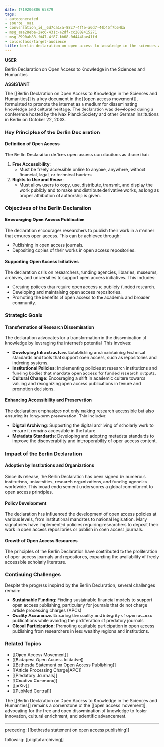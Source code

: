 ```yaml
---
date: 1719206806.65879
tags:
- autogenerated
- source__oai
- conversation_id__6d7ca1ca-88c7-4f4e-a6d7-40b45f7b54ba
- msg_aaa28eba-2ac6-431c-a2df-cc2882415271
- msg_8990ab88-f047-4f87-bb68-0d444fae41fd
- colorclass/target-audience
title: berlin declaration on open access to knowledge in the sciences and humanities
---
```


**USER**

Berlin Declaration on Open Access to Knowledge in the Sciences and Humanities


**ASSISTANT**

The [[Berlin Declaration on Open Access to Knowledge in the Sciences and Humanities]] is a key document in the [[open access movement]], formulated to promote the internet as a medium for disseminating knowledge and cultural heritage. The declaration was developed during a conference hosted by the Max Planck Society and other German institutions in Berlin on October 22, 2003.

### Key Principles of the Berlin Declaration

#### Definition of Open Access
The Berlin Declaration defines open access contributions as those that:

1. **Free Accessibility**:
   - Must be freely accessible online to anyone, anywhere, without financial, legal, or technical barriers.
2. **Rights to Use and Reuse**:
   - Must allow users to copy, use, distribute, transmit, and display the work publicly and to make and distribute derivative works, as long as proper attribution of authorship is given.

### Objectives of the Berlin Declaration

#### Encouraging Open Access Publication
The declaration encourages researchers to publish their work in a manner that ensures open access. This can be achieved through:

- Publishing in open access journals.
- Depositing copies of their works in open access repositories.

#### Supporting Open Access Initiatives
The declaration calls on researchers, funding agencies, libraries, museums, archives, and universities to support open access initiatives. This includes:

- Creating policies that require open access to publicly funded research.
- Developing and maintaining open access repositories.
- Promoting the benefits of open access to the academic and broader community.

### Strategic Goals

#### Transformation of Research Dissemination
The declaration advocates for a transformation in the dissemination of knowledge by leveraging the internet’s potential. This involves:

- **Developing Infrastructure**: Establishing and maintaining technical standards and tools that support open access, such as repositories and indexing systems.
- **Institutional Policies**: Implementing policies at research institutions and funding bodies that mandate open access for funded research outputs.
- **Cultural Change**: Encouraging a shift in academic culture towards valuing and recognizing open access publications in tenure and promotion decisions.

#### Enhancing Accessibility and Preservation
The declaration emphasizes not only making research accessible but also ensuring its long-term preservation. This includes:

- **Digital Archiving**: Supporting the digital archiving of scholarly work to ensure it remains accessible in the future.
- **Metadata Standards**: Developing and adopting metadata standards to improve the discoverability and interoperability of open access content.

### Impact of the Berlin Declaration

#### Adoption by Institutions and Organizations
Since its release, the Berlin Declaration has been signed by numerous institutions, universities, research organizations, and funding agencies worldwide. This broad endorsement underscores a global commitment to open access principles.

#### Policy Development
The declaration has influenced the development of open access policies at various levels, from institutional mandates to national legislation. Many signatories have implemented policies requiring researchers to deposit their work in open access repositories or publish in open access journals.

#### Growth of Open Access Resources
The principles of the Berlin Declaration have contributed to the proliferation of open access journals and repositories, expanding the availability of freely accessible scholarly literature.

### Continuing Challenges
Despite the progress inspired by the Berlin Declaration, several challenges remain:

- **Sustainable Funding**: Finding sustainable financial models to support open access publishing, particularly for journals that do not charge article processing charges (APCs).
- **Quality Assurance**: Ensuring the quality and integrity of open access publications while avoiding the proliferation of predatory journals.
- **Global Participation**: Promoting equitable participation in open access publishing from researchers in less wealthy regions and institutions.

### Related Topics
- [[Open Access Movement]]
- [[Budapest Open Access Initiative]]
- [[Bethesda Statement on Open Access Publishing]]
- [[Article Processing Charge|APC]]
- [[Predatory Journals]]
- [[Creative Commons]]
- [[arXiv]]
- [[PubMed Central]]

The [[Berlin Declaration on Open Access to Knowledge in the Sciences and Humanities]] remains a cornerstone of the [[open access movement]], advocating for the free and open dissemination of knowledge to foster innovation, cultural enrichment, and scientific advancement.


---

preceding: [[bethesda statement on open access publishing]]  


following: [[digital archiving]]